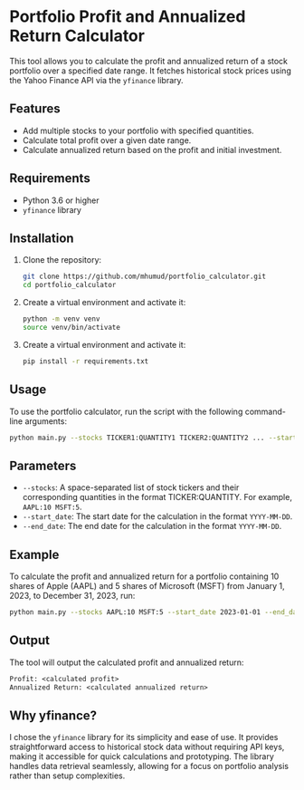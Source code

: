 # Portfolio Profit and Annualized Return Calculator

This tool allows you to calculate the profit and annualized return of a stock portfolio over a specified date range. It fetches historical stock prices using the Yahoo Finance API via the `yfinance` library.

## Features

- Add multiple stocks to your portfolio with specified quantities.
- Calculate total profit over a given date range.
- Calculate annualized return based on the profit and initial investment.

## Requirements

- Python 3.6 or higher
- `yfinance` library

## Installation

1. Clone the repository:
    ```bash
    git clone https://github.com/mhumud/portfolio_calculator.git
    cd portfolio_calculator
    ```

2. Create a virtual environment and activate it:
    ```bash
    python -m venv venv
    source venv/bin/activate
    ```

2. Create a virtual environment and activate it:
    ```bash
    pip install -r requirements.txt
    ```

## Usage

To use the portfolio calculator, run the script with the following command-line arguments:
```bash
python main.py --stocks TICKER1:QUANTITY1 TICKER2:QUANTITY2 ... --start_date YYYY-MM-DD --end_date YYYY-MM-DD
```

## Parameters

- `--stocks`: A space-separated list of stock tickers and their corresponding quantities in the format TICKER:QUANTITY. For example, `AAPL:10 MSFT:5`.
- `--start_date`: The start date for the calculation in the format `YYYY-MM-DD`.
- `--end_date`: The end date for the calculation in the format `YYYY-MM-DD`.

## Example

To calculate the profit and annualized return for a portfolio containing 10 shares of Apple (AAPL) and 5 shares of Microsoft (MSFT) from January 1, 2023, to December 31, 2023, run:
```bash
python main.py --stocks AAPL:10 MSFT:5 --start_date 2023-01-01 --end_date 2023-12-31
```

## Output

The tool will output the calculated profit and annualized return:
```txt
Profit: <calculated profit>
Annualized Return: <calculated annualized return>
```

## Why yfinance?

I chose the `yfinance` library for its simplicity and ease of use. It provides straightforward access to historical stock data without requiring API keys, making it accessible for quick calculations and prototyping. The library handles data retrieval seamlessly, allowing for a focus on portfolio analysis rather than setup complexities.
